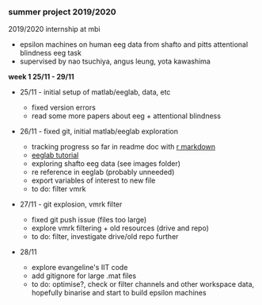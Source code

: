 ### **summer project 2019/2020**
2019/2020 internship at mbi

* epsilon machines on human eeg data from shafto and pitts attentional blindness eeg task
* supervised by nao tsuchiya, angus leung, yota kawashima

**week 1 25/11 - 29/11**

* 25/11 - initial setup of matlab/eeglab, data, etc
  + fixed version errors
  + read some more papers about eeg + attentional blindness 

* 26/11 - fixed git, initial matlab/eeglab exploration
  + tracking progress so far in readme doc with [r markdown](https://rmarkdown.rstudio.com/authoring_basics.html)
  + [eeglab tutorial](https://sccn.ucsd.edu/wiki/Main_Page)
  + exploring shafto eeg data (see images folder)
  + re reference in eeglab (probably unneeded)
  + export variables of interest to new file
  + to do: filter vmrk 
  
* 27/11 - git explosion, vmrk filter
  + fixed git push issue (files too large)
  + explore vmrk filtering + old resources (drive and repo)
  + to do: filter, investigate drive/old repo further
  
* 28/11
  + explore evangeline's IIT code
  + add gitignore for large .mat files
  + to do: optimise?, check or filter channels and other workspace data, hopefully binarise and start to build epsilon machines
